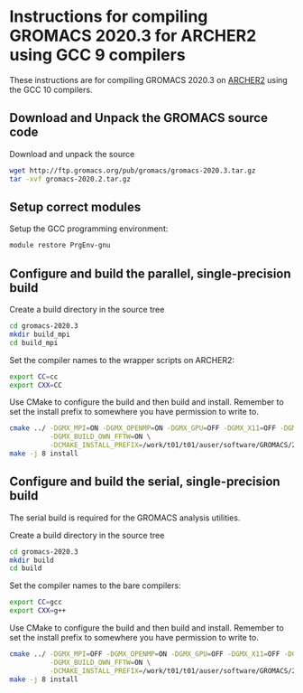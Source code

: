Instructions for compiling GROMACS 2020.3 for ARCHER2 using GCC 9 compilers
==========================================================================

These instructions are for compiling GROMACS 2020.3 on [ARCHER2](https://www.archer2.ac.uk) using the GCC 10 compilers.


Download and Unpack the GROMACS source code
-------------------------------------------

Download and unpack the source

```bash
wget http://ftp.gromacs.org/pub/gromacs/gromacs-2020.3.tar.gz
tar -xvf gromacs-2020.2.tar.gz
```

Setup correct modules
---------------------

Setup the GCC programming environment:

```bash
module restore PrgEnv-gnu
```

Configure and build the parallel, single-precision build
--------------------------------------------------------

Create a build directory in the source tree

```bash
cd gromacs-2020.3
mkdir build_mpi
cd build_mpi
```

Set the compiler names to the wrapper scripts on ARCHER2:

```bash
export CC=cc
export CXX=CC
```

Use CMake to configure the build and then build and install. Remember to set the install 
prefix to somewhere you have permission to write to.

```bash
cmake ../ -DGMX_MPI=ON -DGMX_OPENMP=ON -DGMX_GPU=OFF -DGMX_X11=OFF -DGMX_DOUBLE=OFF \
          -DGMX_BUILD_OWN_FFTW=ON \
          -DCMAKE_INSTALL_PREFIX=/work/t01/t01/auser/software/GROMACS/2020.3-gcc10
make -j 8 install
```

Configure and build the serial, single-precision build
-------------------------------------------------------

The serial build is required for the GROMACS analysis utilities.

Create a build directory in the source tree

```bash
cd gromacs-2020.3
mkdir build
cd build
```

Set the compiler names to the bare compilers:

```bash
export CC=gcc
export CXX=g++
```

Use CMake to configure the build and then build and install. Remember to set the install 
prefix to somewhere you have permission to write to.

```bash
cmake ../ -DGMX_MPI=OFF -DGMX_OPENMP=ON -DGMX_GPU=OFF -DGMX_X11=OFF -DGMX_DOUBLE=OFF \
          -DGMX_BUILD_OWN_FFTW=ON \
          -DCMAKE_INSTALL_PREFIX=/work/t01/t01/auser/software/GROMACS/2020.3-gcc10
make -j 8 install
```

